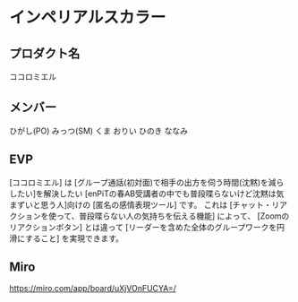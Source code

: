 # インペリアルスカラー

## プロダクト名
ココロミエル

## メンバー
ひがし(PO)
みっつ(SM)
くま
おりい
ひのき
ななみ

## EVP
[ココロミエル] は
[グループ通話(初対面)で相手の出方を伺う時間(沈黙)を減らしたい]を解決したい
[enPiTの春AB受講者の中でも普段喋らないけど沈黙は気まずいと思う人]向けの
[匿名の感情表現ツール] です。
これは [チャット・リアクションを使って、普段喋らない人の気持ちを伝える機能] によって、
[Zoomのリアクションボタン] とは違って
[リーダーを含めた全体のグループワークを円滑にすること] を実現できます。


## Miro
https://miro.com/app/board/uXjVOnFUCYA=/
